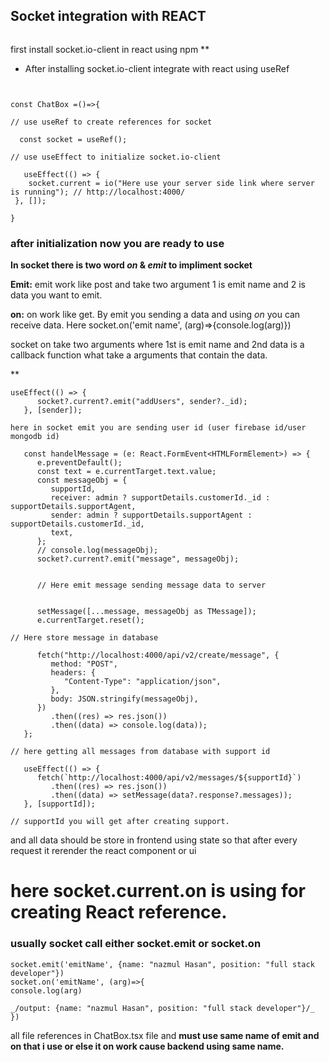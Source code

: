 ## Socket integration with REACT

```npm i socket.io-client

```

first install socket.io-client in react using npm
\*\*

-  After installing socket.io-client integrate with react using useRef

```import { io } from "socket.io-client";


const ChatBox =()=>{

// use useRef to create references for socket

  const socket = useRef();

// use useEffect to initialize socket.io-client

   useEffect(() => {
    socket.current = io("Here use your server side link where server is running"); // http://localhost:4000/
 }, []);

}

```

### after initialization now you are ready to use

**In socket there is two word _on_ & _emit_ to impliment socket**

**Emit:** emit work like post and take two argument 1 is emit name and 2 is data you want to emit.

**on:** on work like get. By emit you sending a data and using _on_ you can receive data. Here socket.on('emit name', (arg)=>{console.log(arg)})

socket on take two arguments where 1st is emit name and 2nd data is a callback function what take a arguments that contain the data.

\*\*

```
useEffect(() => {
      socket?.current?.emit("addUsers", sender?._id);
   }, [sender]);

here in socket emit you are sending user id (user firebase id/user mongodb id)

```

```
   const handelMessage = (e: React.FormEvent<HTMLFormElement>) => {
      e.preventDefault();
      const text = e.currentTarget.text.value;
      const messageObj = {
         supportId,
         receiver: admin ? supportDetails.customerId._id : supportDetails.supportAgent,
         sender: admin ? supportDetails.supportAgent : supportDetails.customerId._id,
         text,
      };
      // console.log(messageObj);
      socket?.current?.emit("message", messageObj);


      // Here emit message sending message data to server


      setMessage([...message, messageObj as TMessage]);
      e.currentTarget.reset();

// Here store message in database

      fetch("http://localhost:4000/api/v2/create/message", {
         method: "POST",
         headers: {
            "Content-Type": "application/json",
         },
         body: JSON.stringify(messageObj),
      })
         .then((res) => res.json())
         .then((data) => console.log(data));
   };

// here getting all messages from database with support id

   useEffect(() => {
      fetch(`http://localhost:4000/api/v2/messages/${supportId}`)
         .then((res) => res.json())
         .then((data) => setMessage(data?.response?.messages));
   }, [supportId]);

// supportId you will get after creating support.

```

and all data should be store in frontend using state so that after every request it rerender the react component or ui

# here socket.current.on is using for creating React reference.

### usually socket call either socket.emit or socket.on

```
socket.emit('emitName', {name: "nazmul Hasan", position: "full stack developer"})
socket.on('emitName', (arg)=>{
console.log(arg)

_/output: {name: "nazmul Hasan", position: "full stack developer"}/_
})
```

all file references in ChatBox.tsx file and **must use same name of emit and on that i use or else it on work cause backend using same name.**
